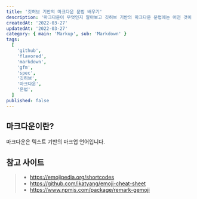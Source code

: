 ```yaml
---
title: '깃허브 기반의 마크다운 문법 배우기'
description: '마크다운이 무엇인지 알아보고 깃허브 기반의 마크다운 문법에는 어떤 것이 있고 어떻게 사용하는지 알아봅니다.'
createdAt: '2022-03-27'
updatedAt: '2022-03-27'
category: { main: 'Markup', sub: 'Markdown' }
tags:
  [
    'github',
    'flavored',
    'markdown',
    'gfm',
    'spec',
    '깃허브',
    '마크다운',
    '문법',
  ]
published: false
---
```


## 마크다운이란?

마크다운은 텍스트 기반의 마크업 언어입니다.

## 참고 사이트

> - https://emojipedia.org/shortcodes
> - https://github.com/ikatyang/emoji-cheat-sheet
> - https://www.npmjs.com/package/remark-gemoji
